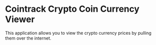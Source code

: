 # Cointrack Crypto Coin Currency Viewer

This application allows you to view the crypto currency prices by pulling them over the internet.
